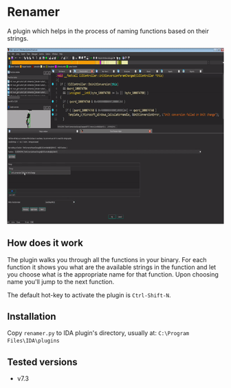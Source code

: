 # Renamer
A plugin which helps in the process of naming functions based on their strings.

![Alt Text](demo.gif)


## How does it work
The plugin walks you through all the functions in your binary. For each function it shows you what are the available strings in the function and let you choose what is the appropriate name for that function. Upon choosing name you'll jump to the next function.

The default hot-key to activate the plugin is `Ctrl-Shift-N`.

## Installation
Copy `renamer.py` to IDA plugin's directory, usually at: `C:\Program Files\IDA\plugins`

## Tested versions
- v7.3